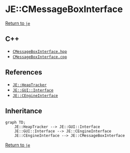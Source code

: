 # JE::CMessageBoxInterface

[Return to `je`](/docs/je.md)

## C++

- [`CMessageBoxInterface.hpp`](/src/je/CMessageBoxInterface.hpp)
- [`CMessageBoxInterface.cpp`](/src/je/CMessageBoxInterface.cpp)

## References

- [`JE::HeapTracker`](/docs/je/HeapTracker.md)
- [`JE::GUI::Interface`](/docs/je/GUI/Interface.md)
- [`JE::CEngineInterface`](/docs/je/CEngineInterface.md)

## Inheritance

```mermaid
graph TD;
    JE::HeapTracker --> JE::GUI::Interface
    JE::GUI::Interface --> JE::CEngineInterface
    JE::CEngineInterface --> JE::CMessageBoxInterface
```

[Return to `je`](/docs/je.md)